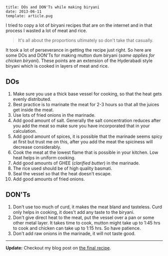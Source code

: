 ```metadata
title: DOs and DON'Ts while making biryani
date: 2013-06-11
template: article.pug
```

I tried to copy a lot of biryani recipes that are on the internet and in that process I wasted a lot of meat and rice.

> It's all about the proportions ultimately so don't take that casually.

It took a lot of perseverance in getting the recipe just right. So here are some DOs and DON'Ts for making mutton dum biryani (_same applies for chicken biryani_). These points are an extension of the Hyderabadi style biryani which is cooked in layers of meat and rice.

## DOs

1. Make sure you use a thick base vessel for cooking, so that the heat gets evenly distributed.
2. Best practice is to marinate the meat for 2-3 hours so that all the juices get inside the meat.
3. Use lots of fried onions in the marinade.
4. Add good amount of salt. Generally the salt concentration reduces after you add the meat so make sure you have incorporated that in your calculation.
5. Add good amount of spices, it is possible that the marinade seems spicy at first but trust me on this, after you add the meat the spiciness will decrease considerably.
6. Cook the meat at the lowest flame that is possible in your kitchen. Low heat helps in uniform cooking.
7. Add good amounts of GHEE (_clarified butter_) in the marinade.
8. The rice used should be of high quality basmati.
9. Seal the vessel so that the heat doesn't escape.
10. Add good amounts of fried onions.

## DON'Ts

1. Don't use too much of curd, it makes the meat bland and tasteless. Curd only helps in cooking, it does't add any taste to the biryani.
2. Don't give direct heat to the meat, put the vessel over a pan or some other metal layer. It takes time to cook, mutton might take up to 1:45 hrs to cook and chicken can take up to 1:15 hrs. So have patience.
3. Don't add raw onions in the marinade, it will not taste good.

---

**Update:** Checkout my blog post on [the final recipe].

[the final recipe]: https://tusharm.com/articles/chicken-biryani-final-recipe/
